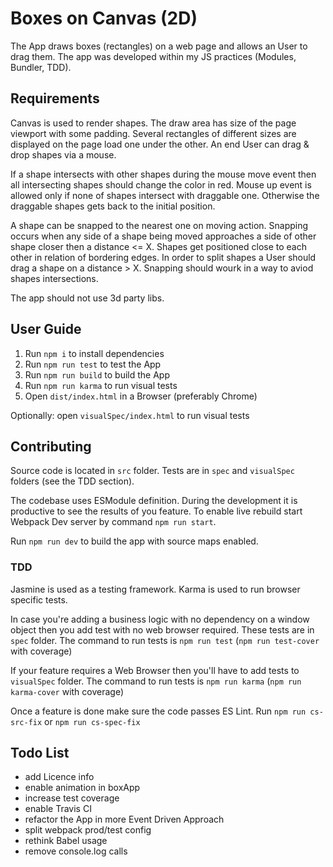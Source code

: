 # Boxes on Canvas (2D)
The App draws boxes (rectangles) on a web page and allows an User to drag them. The app was developed 
within my JS practices (Modules, Bundler, TDD).

## Requirements
Canvas is used to render shapes. The draw area has size of the page viewport with some padding. Several 
rectangles of different sizes are displayed on the page load one under the other. An end User can drag & 
drop shapes via a mouse.  

If a shape intersects with other shapes during the mouse move event then all intersecting shapes should 
change the color in red. Mouse up event is allowed only if none of shapes intersect with draggable one. 
Otherwise the draggable shapes gets back to the initial position.  

A shape can be snapped to the nearest one on moving action. Snapping occurs when any side of a shape being 
moved approaches a side of other shape closer then a distance <= X. Shapes get positioned close 
to each other in relation of bordering edges. In order to split shapes a User should drag a shape on a 
distance > X. Snapping should wourk in a way to aviod shapes intersections. 

The app should not use 3d party libs.

## User Guide

1. Run `npm i` to install dependencies
1. Run `npm run test` to test the App
1. Run `npm run build` to build the App
1. Run `npm run karma` to run visual tests
1. Open `dist/index.html` in a Browser (preferably Chrome)

Optionally: open `visualSpec/index.html` to run visual tests

## Contributing

Source code is located in `src` folder. Tests are in `spec` and `visualSpec` folders (see the TDD section). 

The codebase uses ESModule definition. During the development it is productive to see the results of you 
feature. To enable live rebuild start Webpack Dev server by command `npm run start`.  

Run `npm run dev` to build the app with source maps enabled.

### TDD
Jasmine is used as a testing framework. Karma is used to run browser specific tests.

In case you're adding a business logic with no dependency on a window object then you add test with 
no web browser required. These tests are in `spec` folder. The command to run tests is
 `npm run test` (`npm run test-cover` with coverage)  

If your feature requires a Web Browser then you'll have to add tests to `visualSpec` folder. The command to run 
tests is `npm run karma` (`npm run karma-cover` with coverage)  

Once a feature is done make sure the code passes ES Lint. Run `npm run cs-src-fix` or `npm run cs-spec-fix`

## Todo List
* add Licence info
* enable animation in boxApp
* increase test coverage
* enable Travis CI
* refactor the App in more Event Driven Approach
* split webpack prod/test config
* rethink Babel usage
* remove console.log calls

